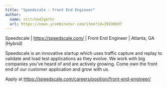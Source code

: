 ```yaml
---
title: "Speedscale : Front End Engineer"
author:
  name: stitched2gethr
  url: https://news.ycombinator.com/item?id=39590697
---
```

Speedscale | <a href="https:&#x2F;&#x2F;speedscale.com&#x2F;">https:&#x2F;&#x2F;speedscale.com&#x2F;</a> | Front End Engineer | Atlanta, GA (Hybrid)

Speedscale is an innovative startup which uses traffic capture and replay to validate and load test applications as they evolve.  We work with big companies you&#x27;ve heard of and are actively growing.  Come own the front end of our customer application and grow with us.

Apply at <a href="https:&#x2F;&#x2F;speedscale.com&#x2F;careers&#x2F;position&#x2F;front-end-engineer&#x2F;">https:&#x2F;&#x2F;speedscale.com&#x2F;careers&#x2F;position&#x2F;front-end-engineer&#x2F;</a>
